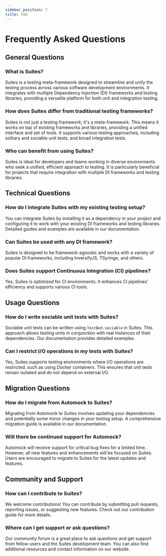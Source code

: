 ```yaml
---
sidebar_position: 7
title: FAQ
---
```


# Frequently Asked Questions

## General Questions

### What is Suites?

Suites is a testing meta-framework designed to streamline and unify the testing process across various software
development environments. It integrates with multiple Dependency Injection (DI) frameworks and testing libraries,
providing a versatile platform for both unit and integration testing.

### How does Suites differ from traditional testing frameworks?

Suites is not just a testing framework; it's a meta-framework. This means it works on top of existing frameworks and
libraries, providing a unified interface and set of tools. It supports various testing approaches, including solitary
and sociable unit tests, and broad integration tests.

### Who can benefit from using Suites?

Suites is ideal for developers and teams working in diverse environments who seek a unified, efficient approach to
testing. It is particularly beneficial for projects that require integration with multiple DI frameworks and testing
libraries.

## Technical Questions

### How do I integrate Suites with my existing testing setup?

You can integrate Suites by installing it as a dependency in your project and configuring it to work with your existing
DI frameworks and testing libraries. Detailed guides and examples are available in our documentation.

### Can Suites be used with any DI framework?

Suites is designed to be framework-agnostic and works with a variety of popular DI frameworks, including InversifyJS,
TSyringe, and others.

### Does Suites support Continuous Integration (CI) pipelines?

Yes, Suites is optimized for CI environments. It enhances CI pipelines' efficiency and supports various CI tools.

## Usage Questions

### How do I write sociable unit tests with Suites?

Sociable unit tests can be written using `TestBed.sociable` in Suites. This approach allows testing units in conjunction
with real instances of their dependencies. Our documentation provides detailed examples.

### Can I restrict I/O operations in my tests with Suites?

Yes, Suites supports testing environments where I/O operations are restricted, such as using Docker containers. This
ensures that unit tests remain isolated and do not depend on external I/O.

## Migration Questions

### How do I migrate from Automock to Suites?

Migrating from Automock to Suites involves updating your dependencies and potentially some minor changes in your testing
setup. A comprehensive migration guide is available in our documentation.

### Will there be continued support for Automock?

Automock will receive support for critical bug fixes for a limited time. However, all new features and enhancements will
be focused on Suites. Users are encouraged to migrate to Suites for the latest updates and features.

## Community and Support

### How can I contribute to Suites?

We welcome contributions! You can contribute by submitting pull requests, reporting issues, or suggesting new features.
Check out our contribution guide for more details.

### Where can I get support or ask questions?

Our community forum is a great place to ask questions and get support from fellow users and the Suites development team.
You can also find additional resources and contact information on our website.
